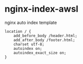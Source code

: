 # nginx-index-awsl
nginx auto index template

```
location / {
    add_before_body /header.html;
    add_after_body /footer.html;
    charset utf-8;
    autoindex on;
    autoindex_exact_size on;
}
```
